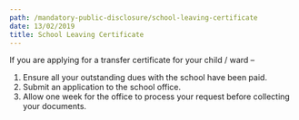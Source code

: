 ```yaml
---
path: /mandatory-public-disclosure/school-leaving-certificate
date: 13/02/2019
title: School Leaving Certificate
---
```


If you are applying for a transfer certificate for your child / ward –

1. Ensure all your outstanding dues with the school have been paid.
2. Submit an application to the school office.
3. Allow one week for the office to process your request before collecting your documents.
